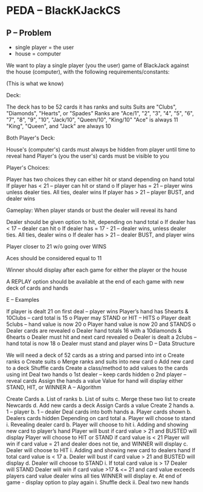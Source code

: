 # PEDA – BlackKJackCS

## P – Problem
* single player = the user
* house = computer

We want to play a single player (you the user) game of BlackJack against the house (computer), with the following requirements/constants:

(This is what we know)

Deck:

The deck has to be 52 cards it has ranks and suits
Suits are "Clubs", "Diamonds", "Hearts", or "Spades"
Ranks are "Ace/1", "2", "3", "4", "5", "6", "7", "8", "9", "10", "Jack/10", "Queen/10", "King/10"
"Ace" is always 11
"King", "Queen", and "Jack"  are always 10

Both Player's Deck:

House's (computer's) cards must always be hidden from player until time to reveal hand
Player's (you the user's) cards must be visible to you

Player's Choices:

Player has two choices they can either hit or stand depending on hand total
If player has < 21 – player can hit or stand o 
If player has = 21 – player wins unless dealer ties. 
All ties, dealer wins
If player has > 21 – player BUST, and dealer wins

Gameplay:
When player stands or bust the dealer will reveal its hand

Dealer should be given option to hit, depending on hand total o If dealer has < 17 – dealer can hit o If dealer has = 17 - 21 – dealer wins, unless dealer ties. All ties, dealer wins o If dealer has > 21 – dealer BUST, and player wins

Player closer to 21 w/o going over WINS

Aces should be considered equal to 11

Winner should display after each game for either the player or the house

A REPLAY option should be available at the end of each game with new deck of cards and hands

E – Examples

If player is dealt 21 on first deal – player wins
Player’s hand has 5hearts & 10Clubs – card total is 15 o Player may STAND or HIT – HITS o Player dealt 5clubs – hand value is now 20 o Player hand value is now 20 and STANDS o Dealer cards are revealed o Dealer hand totals 16 with a 10diamonds & 6hearts o Dealer must hit and next card revealed o Dealer is dealt a 2clubs – hand total is now 18 o Dealer must stand and player wins
D – Data Structure

We will need a deck of 52 cards as a string and parsed into int o Create ranks o Create suits o Merge ranks and suits into new card o Add new card to a deck
Shuffle cards
Create a class/method to add values to the cards using int
Deal two hands o 1st dealer – keep cards hidden o 2nd player – reveal cards
Assign the hands a value
Value for hand will display either STAND, HIT, or WINNER
A – Algorithm

Create Cards a. List of ranks b. List of suits c. Merge these two list to create Newcards d. Add new cards a deck
Assign Cards a value
Create 2 hands a. 1 – player b. 1 – dealer
Deal cards into both hands a. Player cards shown b. Dealers cards hidden
Depending on card total a. Player will choose to stand i. Revealing dealer card b. Player will choose to hit i. Adding and showing new card to player’s hand
Player will bust if card value > 21 and BUSTED will display
Player will choose to HIT or STAND if card value is < 21
Player will win if card value = 21 and dealer does not tie, and WINNER will display c. Dealer will choose to HIT i. Adding and showing new card to dealers hand
If total card value is < 17 a. Dealer will bust if card value > 21 and BUSTED will display d. Dealer will choose to STAND i. If total card value is > 17 Dealer will STAND
Dealer will win if card value >17 & <= 21 and card value exceeds players card value
dealer wins all ties
WINNER will display e. At end of game - display option to play again i. Shuffle deck ii. Deal two new hands